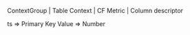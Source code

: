 ContextGroup                            |   Table
    Context                             |   CF
        Metric                          |   Column descriptor

ts => Primary Key
Value => Number
